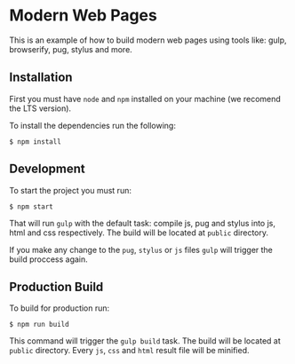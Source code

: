 # Modern Web Pages

This is an example of how to build modern web pages using tools like: gulp, browserify, pug, stylus and more.

## Installation

First you must have `node` and `npm` installed on your machine (we recomend the LTS version).

To install the dependencies run the following:

```
$ npm install
```

## Development

To start the project you must run:

```
$ npm start
```

That will run `gulp` with the default task: compile js, pug and stylus into js, html and css respectively. The build will be located at `public` directory.

If you make any change to the `pug`, `stylus` or `js` files `gulp` will trigger the build proccess again.

## Production Build

To build for production run:

```
$ npm run build
```

This command will trigger the `gulp build` task. The build will be located at `public` directory.
Every `js`, `css` and `html` result file will be minified.
